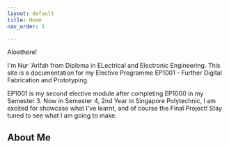 ```yaml
---
layout: default
title: Home
nav_order: 1

---
```


Aloethere!

I'm Nur 'Arifah from Diploma in ELectrical and Electronic Engineering. This site is a documentation for my Elective Programme EP1001 - Further Digital Fabrication and Prototyping.

EP1001 is my second elective module after completing EP1000 in my Semester 3. Now in Semester 4, 2nd Year in Singapore Polytechnic, I am excited for showcase what I've learnt, and of course the Final Project! Stay tuned to see what I am going to make.

## About Me



